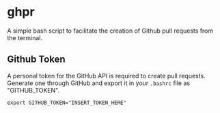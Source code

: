 # ghpr
A simple bash script to facilitate the creation of Github pull requests from the terminal.

## Github Token
A personal token for the GitHub API is required to create pull requests. Generate one through GitHub and export it in your `.bashrc` file as "GITHUB_TOKEN".
```
export GITHUB_TOKEN="INSERT_TOKEN_HERE"
```
